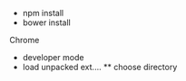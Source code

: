 * npm install
* bower install

Chrome 
* developer mode
* load unpacked ext....
** choose directory
